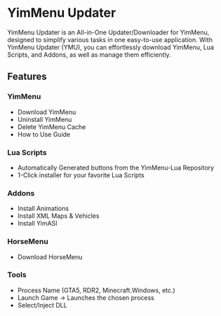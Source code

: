 # YimMenu Updater

YimMenu Updater is an All-in-One Updater/Downloader for YimMenu, designed to simplify various tasks in one easy-to-use application. With YimMenu Updater (YMU), you can effortlessly download YimMenu, Lua Scripts, and Addons, as well as manage them efficiently.

## Features

### YimMenu
- Download YimMenu
- Uninstall YimMenu
- Delete YimMenu Cache
- How to Use Guide

### Lua Scripts
- Automatically Generated buttons from the YimMenu-Lua Repository
- 1-Click installer for your favorite Lua Scripts

### Addons
- Install Animations
- Install XML Maps & Vehicles
- Install YimASI

### HorseMenu
- Download HorseMenu

### Tools
- Process Name (GTA5, RDR2, Minecraft.Windows, etc.)
- Launch Game -> Launches the chosen process
- Select/Inject DLL 
